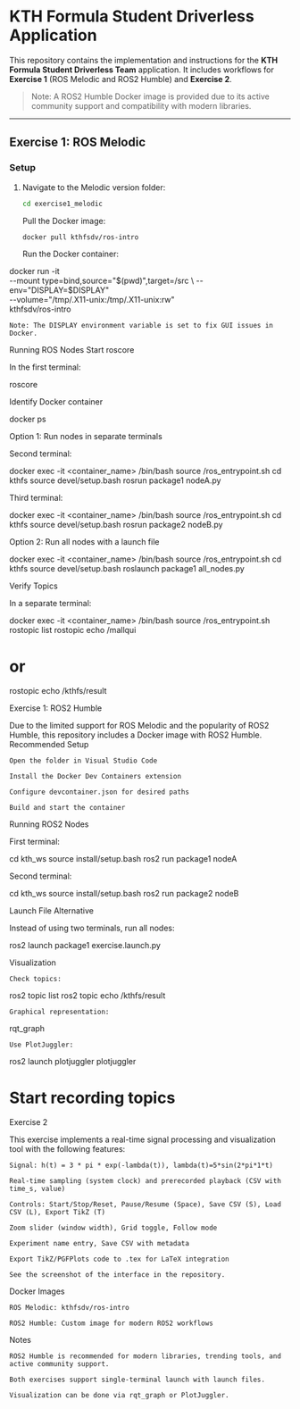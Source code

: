 # KTH Formula Student Driverless Application

This repository contains the implementation and instructions for the **KTH Formula Student Driverless Team** application. It includes workflows for **Exercise 1** (ROS Melodic and ROS2 Humble) and **Exercise 2**.  

> Note: A ROS2 Humble Docker image is provided due to its active community support and compatibility with modern libraries.

---

## Exercise 1: ROS Melodic

### Setup

1. Navigate to the Melodic version folder:

    ```bash
    cd exercise1_melodic
    ```
    Pull the Docker image:

    ```bash
    docker pull kthfsdv/ros-intro
    ```
    Run the Docker container:

docker run -it \
  --mount type=bind,source="$(pwd)",target=/src \
  --env="DISPLAY=$DISPLAY" \
  --volume="/tmp/.X11-unix:/tmp/.X11-unix:rw" \
  kthfsdv/ros-intro

    Note: The DISPLAY environment variable is set to fix GUI issues in Docker.

Running ROS Nodes
Start roscore

In the first terminal:

roscore

Identify Docker container

docker ps

Option 1: Run nodes in separate terminals

Second terminal:

docker exec -it <container_name> /bin/bash
source /ros_entrypoint.sh
cd kthfs
source devel/setup.bash
rosrun package1 nodeA.py

Third terminal:

docker exec -it <container_name> /bin/bash
source /ros_entrypoint.sh
cd kthfs
source devel/setup.bash
rosrun package2 nodeB.py

Option 2: Run all nodes with a launch file

docker exec -it <container_name> /bin/bash
source /ros_entrypoint.sh
cd kthfs
source devel/setup.bash
roslaunch package1 all_nodes.py

Verify Topics

In a separate terminal:

docker exec -it <container_name> /bin/bash
source /ros_entrypoint.sh
rostopic list
rostopic echo /mallqui
# or
rostopic echo /kthfs/result

Exercise 1: ROS2 Humble

Due to the limited support for ROS Melodic and the popularity of ROS2 Humble, this repository includes a Docker image with ROS2 Humble.
Recommended Setup

    Open the folder in Visual Studio Code

    Install the Docker Dev Containers extension

    Configure devcontainer.json for desired paths

    Build and start the container

Running ROS2 Nodes

First terminal:

cd kth_ws
source install/setup.bash
ros2 run package1 nodeA

Second terminal:

cd kth_ws
source install/setup.bash
ros2 run package2 nodeB

Launch File Alternative

Instead of using two terminals, run all nodes:

ros2 launch package1 exercise.launch.py

Visualization

    Check topics:

ros2 topic list
ros2 topic echo /kthfs/result

    Graphical representation:

rqt_graph

    Use PlotJuggler:

ros2 launch plotjuggler plotjuggler
# Start recording topics

Exercise 2

This exercise implements a real-time signal processing and visualization tool with the following features:

    Signal: h(t) = 3 * pi * exp(-lambda(t)), lambda(t)=5*sin(2*pi*1*t)

    Real-time sampling (system clock) and prerecorded playback (CSV with time_s, value)

    Controls: Start/Stop/Reset, Pause/Resume (Space), Save CSV (S), Load CSV (L), Export TikZ (T)

    Zoom slider (window width), Grid toggle, Follow mode

    Experiment name entry, Save CSV with metadata

    Export TikZ/PGFPlots code to .tex for LaTeX integration

    See the screenshot of the interface in the repository.

Docker Images

    ROS Melodic: kthfsdv/ros-intro

    ROS2 Humble: Custom image for modern ROS2 workflows

Notes

    ROS2 Humble is recommended for modern libraries, trending tools, and active community support.

    Both exercises support single-terminal launch with launch files.

    Visualization can be done via rqt_graph or PlotJuggler.
